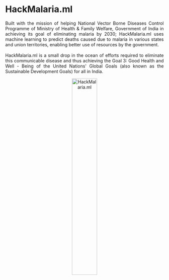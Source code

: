 # HackMalaria.ml

<p align="justify">Built with the mission of helping National Vector Borne Diseases Control Programme of Ministry of Health & Family Welfare, Government of India in achieving its goal of eliminating malaria by 2030; HackMalaria.ml uses machine learning to predict deaths caused due to malaria in various states and union territories, enabling better use of resources by the government.<br><br>HackMalaria.ml is a small drop in the ocean of efforts required to eliminate this communicable disease and thus achieving the Goal 3: Good Health and Well - Being of the United Nations' Global Goals (also known as the Sustainable Development Goals) for all in India.</p>

<div align="center"><img src="https://dhruvavdhesh.net/images/hack-malaria.jpg" alt="HackMalaria.ml" width="40%"></div>
